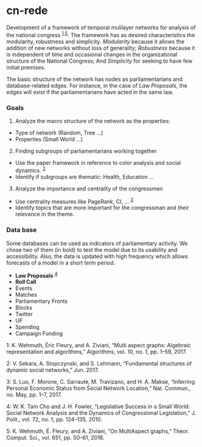 # cn-rede

Development of a framework of temporal mulilayer networks for analysis of the national congress <sup>[1](#myfootnote1),[5](#myfootnote5)</sup>. The framework has as desired characteristics the modularity, robustness and simplicity. *Modularity* because it allows the addition of new networks without loss of generality; *Robustness* because it is independent of time and occasional changes in the organizational structure of the National Congress; And *Simplicity* for seeking to have few initial premises.

The basic structure of the network has nodes as parliamentarians and database-related edges. For instance, in the case of *Law Proposals*, the edges will exist if the parliamentarians have acted in the same law.

### Goals

1. Analyze the macro structure of the network as the properties:
  - Type of network (Random, Tree ...)
  - Properties (Small World ...)
2. Finding subgroups of parliamentarians working together
  - Use the paper framework in reference to color analysis and social dynamics. <sup>[2](#myfootnote2)</sup>
  - Identify if subgroups are thematic: Health, Education ...
3. Analyze the importance and centrality of the congressmen
  - Use centrality measures like PageRank, CI, ... <sup>[3](#myfootnote3)</sup>
  - Identify topics that are more important for the congressman and their relevance in the theme.
 
### Data base

Some databases can be used as indicators of parliamentary activity. We chose two of them (in bold) to test the model due to its usability and accessibility. Also, the data is updated with high frequency which allows forecasts of a model in a short term period.

- **Law Proposals** <sup>[4](#myfootnote4)</sup>
- **Roll Call**
- Events
- Matches
- Parliamentary Fronts
- Blocks
- Twitter
- UF
- Spending
- Campaign Funding
  

<a name="myfootnote1">1</a>: K. Wehmuth, Éric Fleury, and A. Ziviani, “Multi aspect graphs: Algebraic representation and algorithms,” Algorithms, vol. 10, no. 1, pp. 1–59, 2017.

<a name="myfootnote2">2</a>: V. Sekara, A. Stopczynski, and S. Lehmann, “Fundamental structures of dynamic social networks,” Jun. 2017.

<a name="myfootnote3">3</a>: S. Luo, F. Morone, C. Sarraute, M. Travizano, and H. A. Makse, “Inferring Personal Economic Status from Social Network Location,” Nat. Commun., no. May, pp. 1–7, 2017.

<a name="myfootnote4">4</a>: W. K. Tam Cho and J. H. Fowler, “Legislative Success in a Small World: Social Network Analysis and the Dynamics of Congressional Legislation,” J. Polit., vol. 72, no. 1, pp. 124–135, 2010.


<a name="myfootnote5">5</a>: K. Wehmuth, É. Fleury, and A. Ziviani, “On MultiAspect graphs,” Theor. Comput. Sci., vol. 651, pp. 50–61, 2016.

